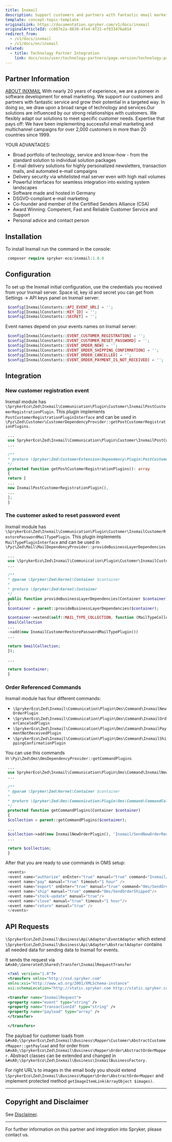 ```yaml
---
title: Inxmail
description: Support customers and partners with fantastic email marketing service and grow their potential in a targeted way by integrating Inxmail into spryker Commerce OS.
template: concept-topic-template
originalLink: https://documentation.spryker.com/v1/docs/inxmail
originalArticleId: cc087e2a-8830-4fe4-8f22-ef033476a014
redirect_from:
  - /v1/docs/inxmail
  - /v1/docs/en/inxmail
related:
  - title: Technology Partner Integration
    link: docs/scos/user/technology-partners/page.version/technology-partner-integration.html
---
```


## Partner Information

[ABOUT INXMAIL](https://www.inxmail.com)
With nearly 20 years of experience, we are a pioneer in software development for email marketing. We support our customers and partners with fantastic service and grow their potential in a targeted way. In doing so, we draw upon a broad range of technology and services.Our solutions are influenced by our strong relationships with customers. We flexibly adapt our solutions to meet specific customer needs. Expertise that pays off: We have been implementing successful email marketing and multichannel campaigns for over 2,000 customers in more than 20 countries since 1999. 

YOUR ADVANTAGES:

* Broad portfolio of technology, service and know-how - from the standard solution to individual solution packages
* E-mail delivery solutions for highly personalized newsletters, transaction mails, and automated e-mail campaigns
* Delivery security via whitelisted mail server even with high mail volumes
* Powerful interfaces for seamless integration into existing system landscapes
* Software made and hosted in Germany
* DSGVO-compliant e-mail marketing
* Co-founder and member of the Certified Senders Alliance (CSA)
* Award Winning: Competent, Fast and Reliable Customer Service and Support
* Personal advice and contact person 

## Installation

To install Inxmail run the command in the console:
```php
 composer require spryker-eco/inxmail:1.0.0
 ```

## Configuration

To set up the Inxmail initial configuration, use the credentials you received from your Inxmail server. Space id, key id and secret you can get from Settings → API keys panel on Inxmail server:
```php
 $config[InxmailConstants::API_EVENT_URL] = '';
 $config[InxmailConstants::KEY_ID] = '';
 $config[InxmailConstants::SECRET] = '';
 ```

Event names depend on your events names on Inxmail server:
```php
 $config[InxmailConstants::EVENT_CUSTOMER_REGISTRATION] = '';
 $config[InxmailConstants::EVENT_CUSTOMER_RESET_PASSWORD] = '';
 $config[InxmailConstants::EVENT_ORDER_NEW] = '';
 $config[InxmailConstants::EVENT_ORDER_SHIPPING_CONFIRMATION] = '';
 $config[InxmailConstants::EVENT_ORDER_CANCELLED] = '';
 $config[InxmailConstants::EVENT_ORDER_PAYMENT_IS_NOT_RECEIVED] = '';
 ```

## Integration

### New customer registration event

Inxmail module has `\SprykerEco\Zed\Inxmail\Communication\Plugin\Customer\InxmailPostCustomerRegistrationPlugin`. This plugin implements `PostCustomerRegistrationPluginInterface` and can be used in `\Pyz\Zed\Customer\CustomerDependencyProvider::getPostCustomerRegistrationPlugins.`

```php
 ...
 use SprykerEco\Zed\Inxmail\Communication\Plugin\Customer\InxmailPostCustomerRegistrationPlugin
 ...

 /**
 * @return \Spryker\Zed\CustomerExtension\Dependency\Plugin\PostCustomerRegistrationPluginInterface[]
 */
 protected function getPostCustomerRegistrationPlugins(): array
 {
 return [
 ...
 new InxmailPostCustomerRegistrationPlugin(),
 ...
 ];
 }
 ```

### The customer asked to reset password event

Inxmail module has `\SprykerEco\Zed\Inxmail\Communication\Plugin\Customer\InxmailCustomerRestorePasswordMailTypePlugin`. This plugin implements `MailTypePluginInterface` and can be used in `\Pyz\Zed\Mail\MailDependencyProvider::provideBusinessLayerDependencies`

```php
 ...
 use \SprykerEco\Zed\Inxmail\Communication\Plugin\Customer\InxmailCustomerRestorePasswordMailTypePlugin;
 ...

 /**
 * @param \Spryker\Zed\Kernel\Container $container
 *
 * @return \Spryker\Zed\Kernel\Container
 */
 public function provideBusinessLayerDependencies(Container $container)
 {
 $container = parent::provideBusinessLayerDependencies($container);

 $container->extend(self::MAIL_TYPE_COLLECTION, function (MailTypeCollectionAddInterface $mailCollection) {
 $mailCollection
 ...
 ->add(new InxmailCustomerRestorePasswordMailTypePlugin())
 ...

 return $mailCollection;
 });

 ...

 return $container;
 }
 ```

### Order Referenced Commands

Inxmail module has four different commands:

* `\SprykerEco\Zed\Inxmail\Communication\Plugin\Oms\Command\InxmailNewOrderPlugin`
* `\SprykerEco\Zed\Inxmail\Communication\Plugin\Oms\Command\InxmailOrderCanceledPlugin`
* `\SprykerEco\Zed\Inxmail\Communication\Plugin\Oms\Command\InxmailPaymentNotReceivedPlugin`
* `\SprykerEco\Zed\Inxmail\Communication\Plugin\Oms\Command\InxmailShippingConfirmationPlugin`

You can use this commands in `\Pyz\Zed\Oms\OmsDependencyProvider::getCommandPlugins`
```php
 ...
 use SprykerEco\Zed\Inxmail\Communication\Plugin\Oms\Command\InxmailNewOrderPlugin;
 ...

 /**
 * @param \Spryker\Zed\Kernel\Container $container
 *
 * @return \Spryker\Zed\Oms\Communication\Plugin\Oms\Command\CommandCollection
 */
 protected function getCommandPlugins(Container $container)
 {
 $collection = parent::getCommandPlugins($container);

 ...
 $collection->add(new InxmailNewOrderPlugin(), 'Inxmail/SendNewOrderRequest');
 ...

 return $collection;
 }
 ```

After that you are ready to use commands in OMS setup:
```php
 <events>
 <event name="authorize" onEnter="true" manual="true" command="Inxmail/SendNewOrderRequest"/>
 <event name="pay" manual="true" timeout="1 hour" />
 <event name="export" onEnter="true" manual="true" command="Oms/SendOrderConfirmation"/>
 <event name="ship" manual="true" command="Oms/SendOrderShipped"/>
 <event name="stock-update" manual="true"/>
 <event name="close" manual="true" timeout="1 hour"/>
 <event name="return" manual="true" />
 </events>
 ```

## API Requests

`\SprykerEco\Zed\Inxmail\Business\Api\Adapter\EventAdapter` which extend `\SprykerEco\Zed\Inxmail\Business\Api\Adapter\AbstractAdapter` contains all needed data for sending data to Inxmail for events.

It sends the request via `&#xA0;\Generated\Shared\Transfer\InxmailRequestTransfer`
```xml
 <?xml version="1.0"?>
 <transfers xmlns="http://xsd.spryker.com"
 xmlns:xsi="http://www.w3.org/2001/XMLSchema-instance"
 xsi:schemaLocation="http://static.spryker.com http://static.spryker.com/transfer-01.xsd">

 <transfer name="InxmailRequest">
 <property name="event" type="string" />
 <property name="transactionId" type="string" />
 <property name="payload" type="array" />
 </transfer>

 </transfers>
 ```

The payload for customer loads from `&#xA0;\SprykerEco\Zed\Inxmail\Business\Mapper\Customer\AbstractCustomerMapper::getPayload` and for order from `&#xA0;\SprykerEco\Zed\Inxmail\Business\Mapper\Order\AbstractOrderMapper`. Abstract classes can be extended and changed in `&#xA0;\SprykerEco\Zed\Inxmail\Business\InxmailBusinessFactory.`

For right URL's to images in the email body you should extend `\SprykerEco\Zed\Inxmail\Business\Mapper\Order\AbstractOrderMapper` and implement protected method `getImageItemLink(ArrayObject $images)`.

---

## Copyright and Disclaimer

See [Disclaimer](https://github.com/spryker/spryker-documentation).

---
For further information on this partner and integration into Spryker, please contact us.

<div class="hubspot-forms hubspot-forms--docs">
<div class="hubspot-form" id="hubspot-partners-1">
            <div class="script-embed" data-code="
                                            hbspt.forms.create({
				                                portalId: '2770802',
				                                formId: '163e11fb-e833-4638-86ae-a2ca4b929a41',
              	                                onFormReady: function() {
              		                                const hbsptInit = new CustomEvent('hbsptInit', {bubbles: true});
              		                                document.querySelector('#hubspot-partners-1').dispatchEvent(hbsptInit);
              	                                }
				                            });
            "></div>
</div>
</div>

